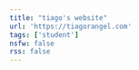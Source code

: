 ```yaml
---
title: "tiago's website"
url: 'https://tiagorangel.com'
tags: ['student']
nsfw: false
rss: false
---
```

